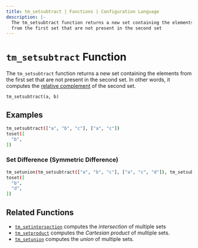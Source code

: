 ```yaml
---
title: tm_setsubtract | Functions | Configuration Language
description: |-
  The tm_setsubtract function returns a new set containing the elements
  from the first set that are not present in the second set
---
```


# `tm_setsubtract` Function

The `tm_setsubtract` function returns a new set containing the elements from the first set that are not present in the second set. In other words, it computes the
[relative complement](https://en.wikipedia.org/wiki/Complement_\(set_theory\)#Relative_complement) of the second set.

```hcl
tm_setsubtract(a, b)
```

## Examples

```sh
tm_setsubtract(["a", "b", "c"], ["a", "c"])
toset([
  "b",
])
```

### Set Difference (Symmetric Difference)

```sh
tm_setunion(tm_setsubtract(["a", "b", "c"], ["a", "c", "d"]), tm_setsubtract(["a", "c", "d"], ["a", "b", "c"]))
toset([
  "b",
  "d",
])
```

## Related Functions

* [`tm_setintersection`](./tm_setintersection.md) computes the _intersection_ of multiple sets
* [`tm_setproduct`](./tm_setproduct.md) computes the _Cartesian product_ of multiple
  sets.
* [`tm_setunion`](./tm_setunion.md) computes the _union_ of
  multiple sets.
